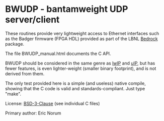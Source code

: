 # BWUDP - bantamweight UDP server/client

These routines provide very lightweight access to Ethernet interfaces
such as the Badger firmware (FPGA HDL) provided as part of the LBNL
[Bedrock](https://github.com/BerkeleyLab/Bedrock) package.

The file BWUDP_manual.html documents the C API.

BWUDP should be considered in the same genre as [lwIP](https://en.wikipedia.org/wiki/LwIP)
and [uIP](https://en.wikipedia.org/wiki/UIP_\(micro_IP\)), but has fewer features,
is even lighter-weight (smaller binary footprint), and is not derived from them.

The only test provided here is a simple (and useless) native compile, showing that
the C code is valid and standards-compliant.  Just type "make".

License: [BSD-3-Clause](https://spdx.org/licenses/BSD-3-Clause.html) (see individual C files)

Primary author: Eric Norum
